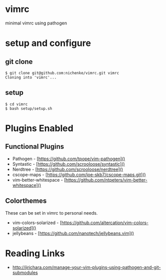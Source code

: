 # vimrc
minimal vimrc using pathogen

# setup and configure
## git clone

	$ git clone git@github.com:nichenke/vimrc.git vimrc
	Cloning into 'vimrc'...

## setup
	$ cd vimrc
	$ bash setup/setup.sh


# Plugins Enabled

## Functional Plugins
* Pathogen - [https://github.com/tpope/vim-pathogen]()
* Syntastic - [https://github.com/scrooloose/syntastic]()
* Nerdtree - [https://github.com/scrooloose/nerdtree]()
* cscope-maps - [https://github.com/joe-skb7/cscope-maps.git]()
* vim-better-whitespace - [https://github.com/ntpeters/vim-better-whitespace]()

## Colorthemes
These can be set in vimrc to personal needs.

* vim-colors-solarized - [https://github.com/altercation/vim-colors-solarized]()
* jellybeans - [https://github.com/nanotech/jellybeans.vim]()

# Reading Links

- http://jirichara.com/manage-your-vim-plugins-using-pathogen-and-git-submodules
